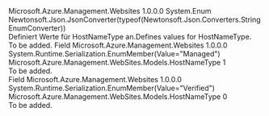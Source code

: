 <Type Name="HostNameType" FullName="Microsoft.Azure.Management.WebSites.Models.HostNameType">
  <TypeSignature Language="C#" Value="public enum HostNameType" />
  <TypeSignature Language="ILAsm" Value=".class public auto ansi sealed HostNameType extends System.Enum" />
  <TypeSignature Language="DocId" Value="T:Microsoft.Azure.Management.WebSites.Models.HostNameType" />
  <TypeSignature Language="VB.NET" Value="Public Enum HostNameType" />
  <TypeSignature Language="F#" Value="type HostNameType = " />
  <AssemblyInfo>
    <AssemblyName>Microsoft.Azure.Management.Websites</AssemblyName>
    <AssemblyVersion>1.0.0.0</AssemblyVersion>
  </AssemblyInfo>
  <Base>
    <BaseTypeName>System.Enum</BaseTypeName>
  </Base>
  <Attributes>
    <Attribute>
      <AttributeName>Newtonsoft.Json.JsonConverter(typeof(Newtonsoft.Json.Converters.StringEnumConverter))</AttributeName>
    </Attribute>
  </Attributes>
  <Docs>
    <summary>
            <span data-ttu-id="a25d4-101">Definiert Werte für HostNameType an.</span><span class="sxs-lookup"><span data-stu-id="a25d4-101">Defines values for HostNameType.</span></span>
            </summary>
    <remarks>To be added.</remarks>
  </Docs>
  <Members>
    <Member MemberName="Managed">
      <MemberSignature Language="C#" Value="Managed" />
      <MemberSignature Language="ILAsm" Value=".field public static literal valuetype Microsoft.Azure.Management.WebSites.Models.HostNameType Managed = int32(1)" />
      <MemberSignature Language="DocId" Value="F:Microsoft.Azure.Management.WebSites.Models.HostNameType.Managed" />
      <MemberSignature Language="VB.NET" Value="Managed" />
      <MemberSignature Language="F#" Value="Managed = 1" Usage="Microsoft.Azure.Management.WebSites.Models.HostNameType.Managed" />
      <MemberType>Field</MemberType>
      <AssemblyInfo>
        <AssemblyName>Microsoft.Azure.Management.Websites</AssemblyName>
        <AssemblyVersion>1.0.0.0</AssemblyVersion>
      </AssemblyInfo>
      <Attributes>
        <Attribute>
          <AttributeName>System.Runtime.Serialization.EnumMember(Value="Managed")</AttributeName>
        </Attribute>
      </Attributes>
      <ReturnValue>
        <ReturnType>Microsoft.Azure.Management.WebSites.Models.HostNameType</ReturnType>
      </ReturnValue>
      <MemberValue>1</MemberValue>
      <Docs>
        <summary>To be added.</summary>
      </Docs>
    </Member>
    <Member MemberName="Verified">
      <MemberSignature Language="C#" Value="Verified" />
      <MemberSignature Language="ILAsm" Value=".field public static literal valuetype Microsoft.Azure.Management.WebSites.Models.HostNameType Verified = int32(0)" />
      <MemberSignature Language="DocId" Value="F:Microsoft.Azure.Management.WebSites.Models.HostNameType.Verified" />
      <MemberSignature Language="VB.NET" Value="Verified" />
      <MemberSignature Language="F#" Value="Verified = 0" Usage="Microsoft.Azure.Management.WebSites.Models.HostNameType.Verified" />
      <MemberType>Field</MemberType>
      <AssemblyInfo>
        <AssemblyName>Microsoft.Azure.Management.Websites</AssemblyName>
        <AssemblyVersion>1.0.0.0</AssemblyVersion>
      </AssemblyInfo>
      <Attributes>
        <Attribute>
          <AttributeName>System.Runtime.Serialization.EnumMember(Value="Verified")</AttributeName>
        </Attribute>
      </Attributes>
      <ReturnValue>
        <ReturnType>Microsoft.Azure.Management.WebSites.Models.HostNameType</ReturnType>
      </ReturnValue>
      <MemberValue>0</MemberValue>
      <Docs>
        <summary>To be added.</summary>
      </Docs>
    </Member>
  </Members>
</Type>